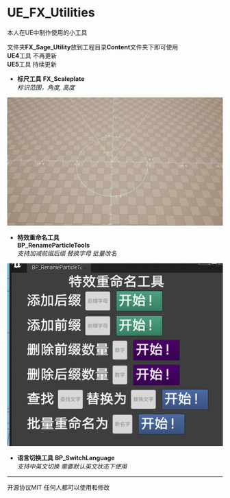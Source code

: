 # UE_FX_Utilities
本人在UE中制作使用的小工具 

文件夹**FX_Sage_Utility**放到工程目录**Content**文件夹下即可使用 \
  **UE4**工具 不再更新 \
  **UE5**工具 持续更新 

* **标尺工具** 
  **FX_Scaleplate** \
  *标识范围，角度, 高度* 

![alt text](image.png)

* **特效重命名工具**  
  **BP_RenameParticleTools** \
  *支持加减前缀后缀  替换字母   批量改名* 
  
![alt text](image-1.png)

* **语言切换工具** 
  **BP_SwitchLanguage** \
  *支持中英文切换  需要默认英文状态下使用* 



----
开源协议MIT    任何人都可以使用和修改